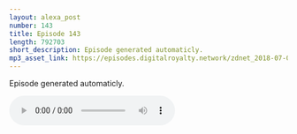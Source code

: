 ```yaml
---
layout: alexa_post
number: 143
title: Episode 143
length: 792703
short_description: Episode generated automaticly.
mp3_asset_link: https://episodes.digitalroyalty.network/zdnet_2018-07-04_01-00-03.mp3
---
```


Episode generated automaticly.

<audio controls>
    <source src="{{ page.mp3_asset_link }}" type="audio/mpeg">
</audio>